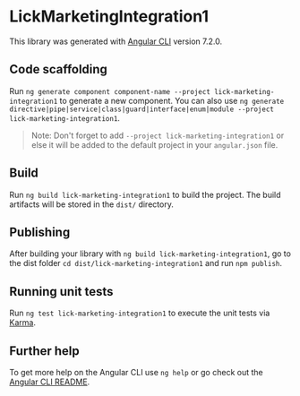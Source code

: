 # LickMarketingIntegration1

This library was generated with [Angular CLI](https://github.com/angular/angular-cli) version 7.2.0.

## Code scaffolding

Run `ng generate component component-name --project lick-marketing-integration1` to generate a new component. You can also use `ng generate directive|pipe|service|class|guard|interface|enum|module --project lick-marketing-integration1`.
> Note: Don't forget to add `--project lick-marketing-integration1` or else it will be added to the default project in your `angular.json` file. 

## Build

Run `ng build lick-marketing-integration1` to build the project. The build artifacts will be stored in the `dist/` directory.

## Publishing

After building your library with `ng build lick-marketing-integration1`, go to the dist folder `cd dist/lick-marketing-integration1` and run `npm publish`.

## Running unit tests

Run `ng test lick-marketing-integration1` to execute the unit tests via [Karma](https://karma-runner.github.io).

## Further help

To get more help on the Angular CLI use `ng help` or go check out the [Angular CLI README](https://github.com/angular/angular-cli/blob/master/README.md).
